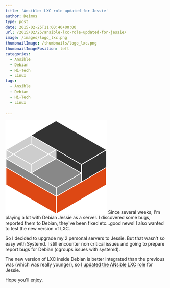 ```yaml
---
title: 'Ansible: LXC role updated for Jessie'
author: Deimos
type: post
date: 2015-02-25T11:00:40+00:00
url: /2015/02/25/ansible-lxc-role-updated-for-jessie/
image: /images/logo_lxc.png
thumbnailImage: /thumbnails/logo_lxc.png
thumbnailImagePosition: left
categories:
  - Ansible
  - Debian
  - Hi-Tech
  - Linux
tags:
  - Ansible
  - Debian
  - Hi-Tech
  - Linux

---
```

![lxc_logo](/images/logo_lxc.png)
Since several weeks, I'm playing a lot with Debian Jessie as a server. I discovered some bugs, reported them to Debian, they've been fixed etc...good news! I also wanted to test the new version of LXC.

So I decided to upgrade my 2 personal servers to Jessie. But that wasn't so easy with Systemd. I still encounter non critical issues and going to prepare report bugs for Debian (cgroups issues with systemd).
  
The new version of LXC inside Debian is better integrated than the previous was (which was really younger), so [I updated the ANsible LXC role](https://galaxy.ansible.com/deimosfr/lxc/) for Jessie.

Hope you'll enjoy.
